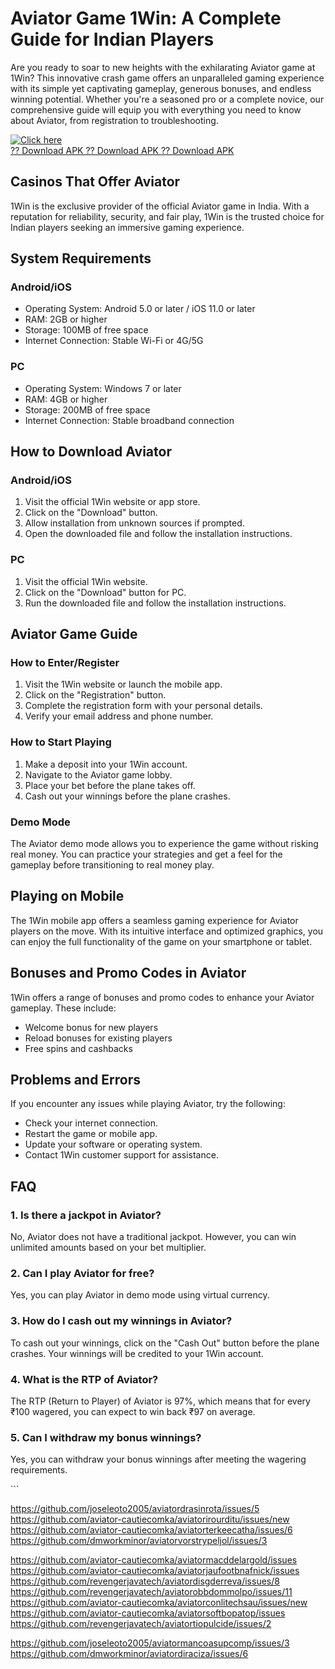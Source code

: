 # Aviator Game 1Win: A Complete Guide for Indian Players

Are you ready to soar to new heights with the exhilarating Aviator game
at 1Win? This innovative crash game offers an unparalleled gaming
experience with its simple yet captivating gameplay, generous bonuses,
and endless winning potential. Whether you\'re a seasoned pro or a
complete novice, our comprehensive guide will equip you with everything
you need to know about Aviator, from registration to troubleshooting.

[![Click
here](https://readscoops.com/wp-content/uploads/2023/03/Readscoop-aviator-1-1.jpg)](https://traff.sbs/deff)\
[?? Download APK ?? Download APK ?? Download
APK](https://traff.sbs/deff)

## Casinos That Offer Aviator

1Win is the exclusive provider of the official Aviator game in India.
With a reputation for reliability, security, and fair play, 1Win is the
trusted choice for Indian players seeking an immersive gaming
experience.

## System Requirements

### Android/iOS

-   Operating System: Android 5.0 or later / iOS 11.0 or later
-   RAM: 2GB or higher
-   Storage: 100MB of free space
-   Internet Connection: Stable Wi-Fi or 4G/5G

### PC

-   Operating System: Windows 7 or later
-   RAM: 4GB or higher
-   Storage: 200MB of free space
-   Internet Connection: Stable broadband connection

## How to Download Aviator

### Android/iOS

1.  Visit the official 1Win website or app store.
2.  Click on the "Download" button.
3.  Allow installation from unknown sources if prompted.
4.  Open the downloaded file and follow the installation instructions.

### PC

1.  Visit the official 1Win website.
2.  Click on the "Download" button for PC.
3.  Run the downloaded file and follow the installation instructions.

## Aviator Game Guide

### How to Enter/Register

1.  Visit the 1Win website or launch the mobile app.
2.  Click on the "Registration" button.
3.  Complete the registration form with your personal details.
4.  Verify your email address and phone number.

### How to Start Playing

1.  Make a deposit into your 1Win account.
2.  Navigate to the Aviator game lobby.
3.  Place your bet before the plane takes off.
4.  Cash out your winnings before the plane crashes.

### Demo Mode

The Aviator demo mode allows you to experience the game without risking
real money. You can practice your strategies and get a feel for the
gameplay before transitioning to real money play.

## Playing on Mobile

The 1Win mobile app offers a seamless gaming experience for Aviator
players on the move. With its intuitive interface and optimized
graphics, you can enjoy the full functionality of the game on your
smartphone or tablet.

## Bonuses and Promo Codes in Aviator

1Win offers a range of bonuses and promo codes to enhance your Aviator
gameplay. These include:

-   Welcome bonus for new players
-   Reload bonuses for existing players
-   Free spins and cashbacks

## Problems and Errors

If you encounter any issues while playing Aviator, try the following:

-   Check your internet connection.
-   Restart the game or mobile app.
-   Update your software or operating system.
-   Contact 1Win customer support for assistance.

## FAQ

### 1. Is there a jackpot in Aviator?

No, Aviator does not have a traditional jackpot. However, you can win
unlimited amounts based on your bet multiplier.

### 2. Can I play Aviator for free?

Yes, you can play Aviator in demo mode using virtual currency.

### 3. How do I cash out my winnings in Aviator?

To cash out your winnings, click on the "Cash Out" button before
the plane crashes. Your winnings will be credited to your 1Win account.

### 4. What is the RTP of Aviator?

The RTP (Return to Player) of Aviator is 97%, which means that for every
₹100 wagered, you can expect to win back ₹97 on average.

### 5. Can I withdraw my bonus winnings?

Yes, you can withdraw your bonus winnings after meeting the wagering
requirements.

\`\`\`

https://github.com/joseleoto2005/aviatordrasinrota/issues/5
https://github.com/aviator-cautiecomka/aviatorirourditu/issues/new
https://github.com/aviator-cautiecomka/aviatorterkeecatha/issues/6
https://github.com/dmworkminor/aviatorvorstrypeljol/issues/3

https://github.com/aviator-cautiecomka/aviatormacddelargold/issues
https://github.com/aviator-cautiecomka/aviatorjaufootbnafnick/issues
https://github.com/revengerjavatech/aviatordisgderreva/issues/8
https://github.com/revengerjavatech/aviatorobbdommolpo/issues/11
https://github.com/aviator-cautiecomka/aviatorconlitechsau/issues/new
https://github.com/aviator-cautiecomka/aviatorsoftbopatop/issues
https://github.com/revengerjavatech/aviatortiopulcide/issues/2

https://github.com/joseleoto2005/aviatormancoasupcomp/issues/3
https://github.com/dmworkminor/aviatordiraciza/issues/6
